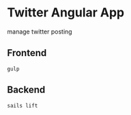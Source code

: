 # Twitter Angular App
manage twitter posting

## Frontend

```
gulp
```

## Backend

```
sails lift
```